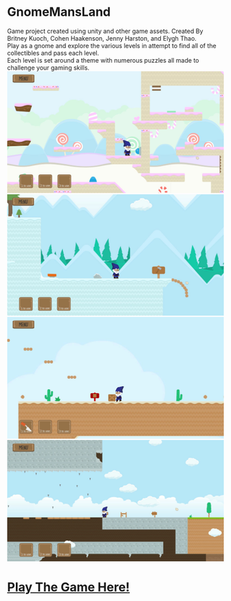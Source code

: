 # GnomeMansLand
Game project created using unity and other game assets. Created By Britney Kuoch, Cohen Haakenson, Jenny Harston, and Elygh Thao.  
Play as a gnome and explore the various levels in attempt to find all of the collectibles and pass each level.  
Each level is set around a theme with numerous puzzles all made to challenge your gaming skills. 
<img src="./Gnome Mans Land SnapShots/candy.svg">
<img src="./Gnome Mans Land SnapShots/snow.svg">
<img src="./Gnome Mans Land SnapShots/dessert.svg">
<img src="./Gnome Mans Land SnapShots/cave.svg">
# [Play The Game Here!](https://elyghthao.github.io/GnomeMansLand/)
